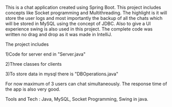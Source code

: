 This is a chat application created using Spring Boot. This project includes concepts like Socket programming and Multithreading. The highlight is it will store the user logs and most importantly the backup of all the chats which will be stored in MySQL using the concept of JDBC. Also to give a UI experience swing is also used in this project.
The complete code was written no drag and drop as it was made in IntelliJ.

The project includes

1)Code for server end in "Server.java"

2)Three classes for clients

3)To store data in mysql there is "DBOperations.java"

For now maximum of 3 users can chat simultaneously. The response time of the app is also very good.

Tools and Tech : Java, MySQL, Socket Programming, Swing in java.
